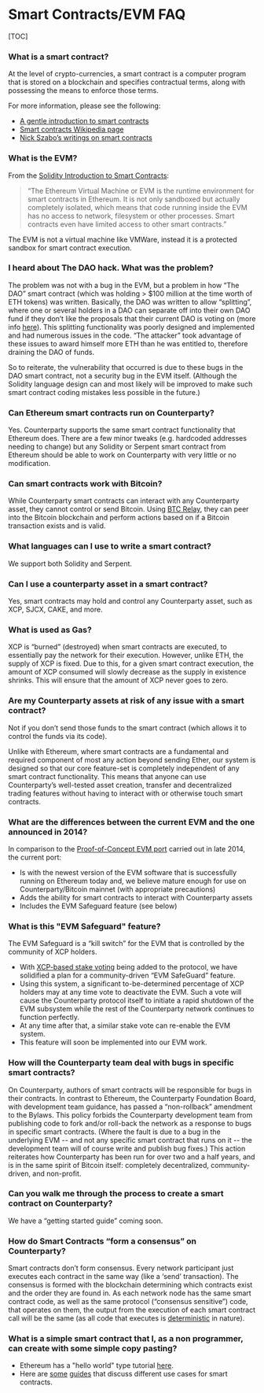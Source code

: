 Smart Contracts/EVM FAQ
====================

[TOC]

### What is a smart contract?

At the level of crypto-currencies, a smart contract is a computer program that is stored on a blockchain and specifies contractual terms, along with possessing the means to enforce those terms.

For more information, please see the following:
* [A gentle introduction to smart contracts](https://bitsonblocks.net/2016/02/01/a-gentle-introduction-to-smart-contracts/)
* [Smart contracts Wikipedia page](https://en.wikipedia.org/wiki/Smart_contract)
* [Nick Szabo’s writings on smart contracts](http://szabo.best.vwh.net/smart_contracts_idea.html)

### What is the EVM?

From the [Solidity Introduction to Smart Contracts](http://solidity.readthedocs.io/en/latest/introduction-to-smart-contracts.html):
> “The Ethereum Virtual Machine or EVM is the runtime environment for smart contracts in Ethereum. It is not only sandboxed but actually completely isolated, which means that code running inside the EVM has no access to network, filesystem or other processes. Smart contracts even have limited access to other smart contracts.”

The EVM is not a virtual machine like VMWare, instead it is a protected sandbox for smart contract execution.

### I heard about The DAO hack. What was the problem?

The problem was not with a bug in the EVM, but a problem in how “The DAO” smart contract (which was holding > $100 million at the time worth of ETH tokens) was written. Basically, the DAO was written to allow “splitting”, where one or several holders in a DAO can separate off into their own DAO fund if they don’t like the proposals that their current DAO is voting on (more info [here](https://github.com/slockit/DAO/wiki/How-to-split-the-DAO)). This splitting functionality was poorly designed and implemented and had numerous issues in the code. “The attacker” took advantage of these issues to award himself more ETH than he was entitled to, therefore draining the DAO of funds.

So to reiterate, the vulnerability that occurred is due to these bugs in the DAO smart contract, not a security bug in the EVM itself. (Although the Solidity language design can and most likely will be improved to make such smart contract coding mistakes less possible in the future.)

### Can Ethereum smart contracts run on Counterparty?

Yes. Counterparty supports the same smart contract functionality that Ethereum does. There are a few minor tweaks (e.g. hardcoded addresses needing to change) but any Solidity or Serpent smart contract from Ethereum should be able to work on Counterparty with very little or no modification.

### Can smart contracts work with Bitcoin?

While Counterparty smart contracts can interact with any Counterparty asset, they cannot control or send Bitcoin. Using [BTC Relay](http://btcrelay.org/), they can peer into the Bitcoin blockchain and perform actions based on if a Bitcoin transaction exists and is valid.

### What languages can I use to write a smart contract?

We support both Solidity and Serpent.

### Can I use a counterparty asset in a smart contract?

Yes, smart contracts may hold and control any Counterparty asset, such as XCP, SJCX, CAKE, and more.

### What is used as Gas?

XCP is “burned” (destroyed) when smart contracts are executed, to essentially pay the network for their execution. However, unlike ETH, the supply of XCP is fixed. Due to this, for a given smart contract execution, the amount of XCP consumed will slowly decrease as the supply in existence shrinks. This will ensure that the amount of XCP never goes to zero.

### Are my Counterparty assets at risk of any issue with a smart contract?

Not if you don’t send those funds to the smart contract (which allows it to control the funds via its code).

Unlike with Ethereum, where smart contracts are a fundamental and required component of most any action beyond sending Ether, our system is designed so that our core feature-set is completely independent of any smart contract functionality. This means that anyone can use Counterparty’s well-tested asset creation, transfer and decentralized trading features without having to interact with or otherwise touch smart contracts. 

### What are the differences between the current EVM and the one announced in 2014?

In comparison to the [Proof-of-Concept EVM port](http://counterparty.io/news/counterparty-recreates-ethereums-smart-contract-platform-on-bitcoin/) carried out in late 2014, the current port:
* Is with the newest version of the EVM software that is successfully running on Ethereum today and, we believe mature enough for use on Counterparty/Bitcoin mainnet (with appropriate precautions)
* Adds the ability for smart contracts to interact with Counterparty assets
* Includes the EVM Safeguard feature (see below)

### What is this "EVM Safeguard" feature?

The EVM Safeguard is a “kill switch” for the EVM that is controlled by the community of XCP holders.

* With [XCP-based stake voting](https://github.com/CounterpartyXCP/cips/blob/master/cip-0005.md) being added to the protocol, we have solidified a plan for a community-driven “EVM SafeGuard” feature.
* Using this system, a significant to-be-determined percentage of XCP holders may at any time vote to deactivate the EVM. Such a vote will cause the Counterparty protocol itself to initiate a rapid shutdown of the EVM subsystem while the rest of the Counterparty network continues to function perfectly.
* At any time after that, a similar stake vote can re-enable the EVM system.
* This feature will soon be implemented into our EVM work.

### How will the Counterparty team deal with bugs in specific smart contracts?

On Counterparty, authors of smart contracts will be responsible for bugs in their contracts. In contrast to Ethereum, the Counterparty Foundation Board, with development team guidance, has passed a “non-rollback” amendment to the Bylaws. This policy forbids the Counterparty development team from publishing code to fork and/or roll-back the network as a response to bugs in specific smart contracts. (Where the fault is due to a bug in the underlying EVM -- and not any specific smart contract that runs on it -- the development team will of course write and publish bug fixes.) This action reiterates how Counterparty has been run for over two and a half years, and is in the same spirit of Bitcoin itself: completely decentralized, community-driven, and non-profit.

### Can you walk me through the process to create a smart contract on Counterparty?

We have a “getting started guide” coming soon.

### How do Smart Contracts “form a consensus” on Counterparty?

Smart contracts don’t form consensus. Every network participant just executes each contract in the same way (like a ‘send’ transaction). The consensus is formed with the blockchain determining which contracts exist and the order they are found in. As each network node has the same smart contract code, as well as the same protocol (“consensus sensitive”) code, that operates on them, the output from the execution of each smart contract call will be the same (as all code that executes is [deterministic](https://en.wikipedia.org/wiki/Deterministic_algorithm) in nature).

### What is a simple smart contract that I, as a non programmer, can create with some simple copy pasting?

* Ethereum has a "hello world" type tutorial [here](https://www.ethereum.org/greeter).
* Here are [some](https://medium.com/@AroundTheBlock_/a-current-list-of-use-cases-for-ethereum-b8caa5807553#.8a9vmfk12) [guides](http://cryptorials.io/a-beginners-guide-to-smart-contracts/) that discuss different use cases for smart contracts.
